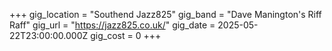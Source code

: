 +++
gig_location = "Southend Jazz825"
gig_band = "Dave Manington's Riff Raff"
gig_url = "https://jazz825.co.uk/"
gig_date = 2025-05-22T23:00:00.000Z
gig_cost = 0
+++

